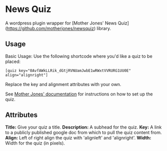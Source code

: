 # News Quiz

A wordpress plugin wrapper for [Mother Jones' News Quiz] (https://github.com/motherjones/newsquiz) library.

## Usage

Basic Usage: Use the following shortcode where you'd like a quiz to be placed:

	[quiz key="0AvfAWkLLRik_dGtjRVNUamJwbE1wRWxtVVRURG1UU0E" align="alignright"]

Replace the key and alignment attributes with your own.

See [Mother Jones' documentation](https://github.com/motherjones/newsquiz/blob/master/README.md) for instructions on how to set up the quiz.

## Attributes

**Title:** Give your quiz a title.
**Description:** A subhead for the quiz.
**Key:** A link to a publicly published google doc from which to pull the quiz content from.
**Align:** Left of right align the quiz with 'alignleft' and 'alignright'.
**Width:** Width for the quiz (in pixels).
